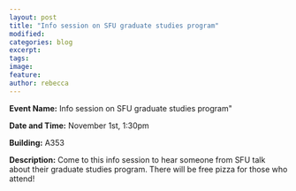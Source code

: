 ```yaml
---
layout: post
title: "Info session on SFU graduate studies program"
modified:
categories: blog
excerpt: 
tags: 
image:
feature:  
author: rebecca
---
```


<b>Event Name:</b> Info session on SFU graduate studies program"

<b>Date and Time:</b> November 1st, 1:30pm

<b>Building:</b> A353

<b>Description:</b> Come to this info session to hear someone from SFU talk about their graduate studies program. There will be free pizza for those who attend!